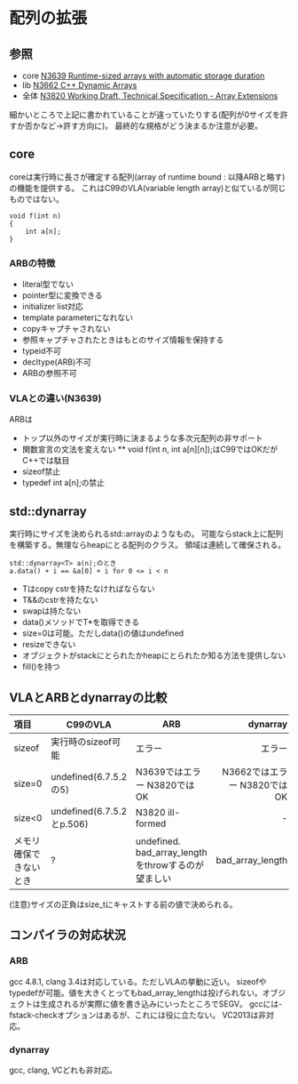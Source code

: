 ﻿# 配列の拡張

## 参照

* core [N3639 Runtime-sized arrays with automatic storage duration](http://www.open-std.org/jtc1/sc22/wg21/docs/papers/2013/n3639.html)
* lib [N3662 C++ Dynamic Arrays](http://www.open-std.org/jtc1/sc22/wg21/docs/papers/2013/n3662.html)
* 全体 [N3820 Working Draft, Technical Specification - Array Extensions](http://isocpp.org/files/papers/n3820.html)

細かいところで上記に書かれていることが違っていたりする(配列が0サイズを許すか否かなど→許す方向に)。
最終的な規格がどう決まるか注意が必要。

## core
coreは実行時に長さが確定する配列(array of runtime bound : 以降ARBと略す)の機能を提供する。
これはC99のVLA(variable length array)と似ているが同じものではない。

    void f(int n)
    {
        int a[n];
    }

### ARBの特徴

* literal型でない
* pointer型に変換できる
* initializer list対応
* template parameterになれない
* copyキャプチャされない
* 参照キャプチャされたときはもとのサイズ情報を保持する
* typeid不可
* decltype(ARB)不可
* ARBの参照不可

### VLAとの違い(N3639)

ARBは
* トップ以外のサイズが実行時に決まるような多次元配列の非サポート
* 関数宣言の文法を変えない
** void f(int n, int a[n][n]);はC99ではOKだがC++では駄目
* sizeof禁止
* typedef int a[n];の禁止

## std::dynarray<T>

実行時にサイズを決められるstd::arrayのようなもの。
可能ならstack上に配列を構築する。無理ならheapにとる配列のクラス。
領域は連続して確保される。

    std::dynarray<T> a(n);のとき
    a.data() + i == &a[0] + i for 0 <= i < n

* Tはcopy cstrを持たなければならない
* T&&のcstrを持たない
* swapは持たない
* data()メソッドでT*を取得できる
* size=0は可能。ただしdata()の値はundefined
* resizeできない
* オブジェクトがstackにとられたかheapにとられたか知る方法を提供しない
* fill()を持つ

## VLAとARBとdynarrayの比較
| 項目|C99のVLA|ARB|dynarray|
|:----|--------|---|-------:|
| sizeof|実行時のsizeof可能|エラー|エラー|意味がない|
| size=0|undefined(6.7.5.2の5)|N3639ではエラー N3820ではOK|N3662ではエラー N3820ではOK|
| size<0|undefined(6.7.5.2とp.506)|N3820 ill-formed|-|
| メモリ確保できないとき|?|undefined. bad_array_lengthをthrowするのが望ましい|bad_array_length|

(注意)サイズの正負はsize_tにキャストする前の値で決められる。

## コンパイラの対応状況

### ARB
gcc 4.8.1, clang 3.4は対応している。ただしVLAの挙動に近い。
sizeofやtypedefが可能。値を大きくとってもbad_array_lengthは投げられない。オブジェクトは生成されるが実際に値を書き込みにいったところでSEGV。
gccには-fstack-checkオプションはあるが、これには役に立たない。
VC2013は非対応。

### dynarray
gcc, clang, VCどれも非対応。
